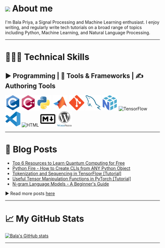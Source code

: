 
# <img src="https://raw.githubusercontent.com/MartinHeinz/MartinHeinz/master/wave.gif" width="30px"> About me 
I'm Bala Priya, a Signal Processing and Machine Learning enthusiast.
I enjoy writing, and regularly write tech tutorials on a broad range of topics including Python, Machine Learning, and Natural Language Processing.

---- 
# 👩🏽‍💻 Technical Skills
## ▶ Programming | 🧰 Tools & Frameworks | ✍ Authoring Tools
<img src= "https://github.com/devicons/devicon/blob/master/icons/c/c-original.svg" alt="C Language" height= 50 width = 50><img src= "https://github.com/devicons/devicon/blob/master/icons/cplusplus/cplusplus-original.svg" alt="C++" height= 50 width = 50><img src= "https://github.com/devicons/devicon/blob/master/icons/python/python-original.svg" alt="Python" height= 50 width = 50> <img src=  "https://github.com/devicons/devicon/blob/master/icons/matlab/matlab-original.svg" alt="MATLAB" height= 50 width = 50>  <img src= "https://github.com/devicons/devicon/blob/master/icons/git/git-original.svg" alt="Git" height= 50 width = 50>  <img src= "https://github.com/devicons/devicon/blob/master/icons/mysql/mysql-original.svg" alt="MySQL" height= 50 width = 50>  <img src= "https://github.com/devicons/devicon/blob/master/icons/numpy/numpy-original.svg" alt="NumPy" height= 50 width = 50>   <img src= "https://cdn.worldvectorlogo.com/logos/tensorflow-2.svg" alt="TensorFlow" height= 50 width = 50><img src= "https://github.com/devicons/devicon/blob/master/icons/vscode/vscode-original.svg" alt="VSCode" height= 50 width = 50>  <img src= "https://cdn.worldvectorlogo.com/logos/html-1.svg" alt="HTML" height= 50 width = 50> <img src= "https://github.com/devicons/devicon/blob/master/icons/markdown/markdown-original.svg" alt="Markdown" height= 50 width = 50> <img src= "https://github.com/devicons/devicon/blob/master/icons/wordpress/wordpress-original.svg" alt="WordPress" height= 50 width = 50>  
  
-----
# 📒 Blog Posts
- [Top 6 Resources to Learn Quantum Computing for Free](https://dev.to/balapriyac/useful-resources-to-learn-quantum-computing-414k)
- [Python Fire - How to Create CLIs from ANY Python Object](https://dev.to/balapriyac/python-fire-67i)
- [Tokenization and Sequencing in TensorFlow [Tutorial]](https://dev.to/balapriyac/tokenization-and-sequencing-in-tensorflow-3p0n)
- [Useful Tensor Manipulation Functions in PyTorch [Tutorial]](https://dev.to/balapriyac/useful-tensor-manipulation-functions-in-pytorch-4g4c)
- [N-gram Language Models - A Beginner's Guide](https://dev.to/balapriyac/understanding-n-gram-language-models-3g72)

▶ Read more posts [here](https://dev.to/balapriyac)

-----

# &#x1f4c8; My GitHub Stats

<!-- [![Top Langs](https://github-readme-stats.vercel.app/api/top-langs/?username=balapriyac&hide=c,smalltalk,jupyternotebook,java,css&theme=radical)](https://github.com/anuraghazra/github-readme-stats) -->

[![Bala's GitHub stats](https://github-readme-stats.vercel.app/api?username=balapriyac&theme=radical)](https://github.com/anuraghazra/github-readme-stats)

-----


